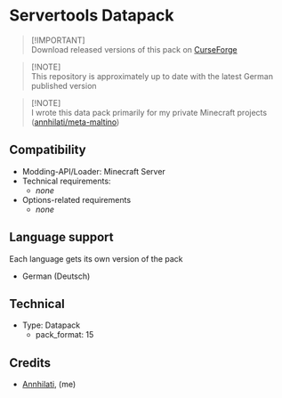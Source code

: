 # Servertools Datapack

> [!IMPORTANT]\
> Download released versions of this pack on [CurseForge](https://www.curseforge.com/minecraft/texture-packs/servertools)

> [!NOTE]\
> This repository is approximately up to date with the latest German published version

> [!NOTE]\
> I wrote this data pack primarily for my private Minecraft projects ([annhilati/meta-maltino](https://github.com/annhilati/meta-maltino))

## Compatibility
* Modding-API/Loader: Minecraft Server
* Technical requirements:
    * *none*
* Options-related requirements
    * *none*

## Language support
Each language gets its own version of the pack
* German (Deutsch)

## Technical
* Type: Datapack
    * pack_format: 15

## Credits
* [Annhilati](https://github.com/annhilati), (me)